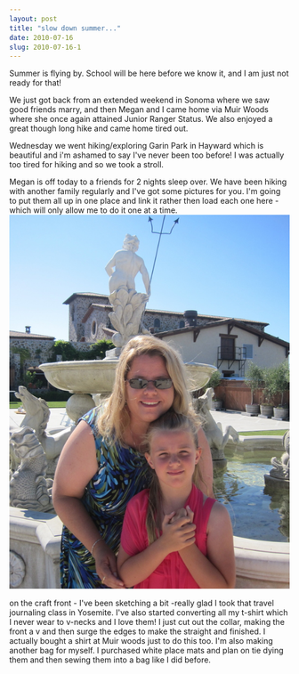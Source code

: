 ```yaml
---
layout: post
title: "slow down summer..."
date: 2010-07-16
slug: 2010-07-16-1
---
```


Summer is flying by.  School will be here before we know it, and I am just not ready for that!  

We just got back from an extended weekend in Sonoma where we saw good friends marry, and then Megan and I came home via Muir Woods where she once again attained Junior Ranger Status.  We also enjoyed a great though long hike and came home tired out.

Wednesday we went hiking/exploring Garin Park in Hayward which is beautiful and i&apos;m ashamed to say I&apos;ve never been too before!  I was actually too tired for hiking and so we took a stroll.  

Megan is off today to a friends for 2 nights sleep over.  We have been hiking with another family regularly and I&apos;ve got some pictures for you.  I&apos;m going to put them all up in one place and link it rather then load each one here - which will only allow me to do it one at a time.   ![](/images/assets/IMG_1722-thumb-600x800-152.jpg) 

on the craft front - I&apos;ve been sketching a bit -really glad I took that travel journaling class in Yosemite.  I&apos;ve also started converting all my t-shirt which I never wear to v-necks and I love them!  I just cut out the collar, making the front a v and then surge the edges to make the straight and finished.  I actually bought a shirt at Muir woods just to do this too.  I&apos;m also making another bag for myself.  I purchased white place mats and plan on tie dying them and then sewing them into a bag like I did before. <br />
